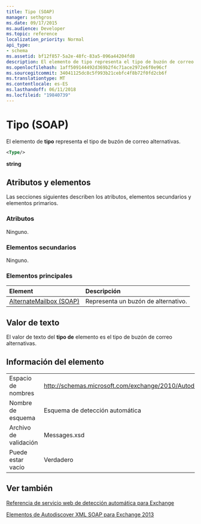 ```yaml
---
title: Tipo (SOAP)
manager: sethgros
ms.date: 09/17/2015
ms.audience: Developer
ms.topic: reference
localization_priority: Normal
api_type:
- schema
ms.assetid: bf12f857-5a2e-48fc-83a5-096a44204fd8
description: El elemento de tipo representa el tipo de buzón de correo alternativas.
ms.openlocfilehash: 1aff509144492d369b2f4c71ace2972e6f0e96cf
ms.sourcegitcommit: 34041125dc8c5f993b21cebfc4f8b72f0fd2cb6f
ms.translationtype: MT
ms.contentlocale: es-ES
ms.lasthandoff: 06/11/2018
ms.locfileid: "19840739"
---
```

# <a name="type-soap"></a>Tipo (SOAP)

El elemento de **tipo** representa el tipo de buzón de correo alternativas. 
  
```XML
<Type/>
```

 **string**
## <a name="attributes-and-elements"></a>Atributos y elementos

Las secciones siguientes describen los atributos, elementos secundarios y elementos primarios.
  
### <a name="attributes"></a>Atributos

Ninguno.
  
### <a name="child-elements"></a>Elementos secundarios

Ninguno.
  
### <a name="parent-elements"></a>Elementos principales

|**Element**|**Descripción**|
|:-----|:-----|
|[AlternateMailbox (SOAP)](alternatemailbox-soap.md) <br/> |Representa un buzón de alternativo.  <br/> |
   
## <a name="text-value"></a>Valor de texto

El valor de texto del **tipo de** elemento es el tipo de buzón de correo alternativas. 
  
## <a name="element-information"></a>Información del elemento

|||
|:-----|:-----|
|Espacio de nombres  <br/> |http://schemas.microsoft.com/exchange/2010/Autodiscover  <br/> |
|Nombre de esquema  <br/> |Esquema de detección automática  <br/> |
|Archivo de validación  <br/> |Messages.xsd  <br/> |
|Puede estar vacío  <br/> |Verdadero  <br/> |
   
## <a name="see-also"></a>Ver también



[Referencia de servicio web de detección automática para Exchange](autodiscover-web-service-reference-for-exchange.md)
  
[Elementos de Autodiscover XML SOAP para Exchange 2013](soap-autodiscover-xml-elements-for-exchange-2013.md)

